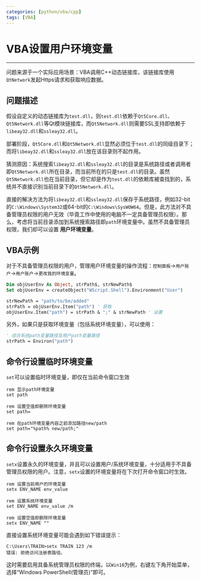 ```yaml
---
categories: [python/vba/cpp]
tags: [VBA]
---
```


# VBA设置用户环境变量


---

问题来源于一个实际应用场景：VBA调用C++动态链接库，该链接库使用`QtNetwork`发起Https请求和获取响应数据。

## 问题描述

假设自定义的动态链接库为`test.dll`，则`test.dll`依赖于`Qt5Core.dll`、`Qt5Network.dll`等Qt模块链接库，而`Qt5Network.dll`则需要SSL支持即依赖于`libeay32.dll`和`ssleay32.dll`。

部署阶段，`Qt5Core.dll`和`Qt5Network.dll`显然必须位于`test.dll`的同级目录下；而将`libeay32.dll`和`ssleay32.dll`放在该目录则不起作用。

猜测原因：系统搜索`libeay32.dll`和`ssleay32.dll`的目录是系统路径或者调用者即`Qt5Network.dll`所在目录，而当前所在的只是`test.dll`的目录。虽然`Qt5Network.dll`也在当前目录，但它却是作为`test.dll`的依赖库被查找到的，系统并不直接识别当前目录下的`Qt5Network.dll`。

直接的解决方法为将`libeay32.dll`和`ssleay32.dll`保存于系统路径，例如32-bit的`C:\Windows\System32`或64-bit的`C:\Windows\SysWOW64`。但是，此方法对不具备管理员权限的用户无效（毕竟工作中使用的电脑不一定具备管理员权限）。那么，考虑将当前目录添加到系统搜索路径即`path`环境变量中。虽然不具备管理员权限，我们却可以设置 **用户环境变量**。

## VBA示例

对于不具备管理员权限的用户，管理用户环境变量的操作流程：`控制面板`->`用户账户`->`用户账户`->`更改我的环境变量`。

``` vb
Dim objUserEnv As Object, strPath$, strNewPath$
Set objUserEnv = createObject("WScript.Shell").Environment("User")

strNewPath = "path/to/be/added"
strPath = objUserEnv.Item("path") ' 获取
objUserEnv.Item("path") = strPath & ";" & strNewPath ' 设置
```

另外，如果只是获取环境变量（包括系统环境变量），可以使用：

``` vb
' 综合系统path变量路径及用户path变量路径
strPath = Environ("path")
```

## 命令行设置临时环境变量

`set`可以设置临时环境变量，即仅在当前命令窗口生效

    rem 显示path环境变量
    set path

    rem 设置空值即删除环境变量
    set path=

    rem 在path环境变量内容之前添加路径new/path
    set path="%path% new/path;"


## 命令行设置永久环境变量

`setx`设置永久的环境变量，并且可以设置用户/系统环境变量，十分适用于不具备管理员权限的用户。注意，`setx`设置的环境变量将在下次打开命令窗口时生效。

    rem 设置当前用户的环境变量
    setx ENV_NAME env_value

    rem 设置系统环境变量
    set ENV_NAME env_value /m

    rem 设置空值即删除环境变量
    setx ENV_NAME ""


直接设置系统环境变量可能会遇到如下错误提示：


    C:\Users\TRAIN>setx TRAIN 123 /m
    错误: 拒绝访问注册表路径。


这时需要启用具备系统管理员权限的终端，以`Win10`为例，右键左下角开始菜单，选择“Windows PowerShell(管理员)”即可。